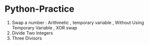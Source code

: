 # Python-Practice
1. Swap a number : Arithmetic , temporary variable , Without Using Temporary Variable , XOR swap
2. Divide Two Integers
3. Three Divisors
